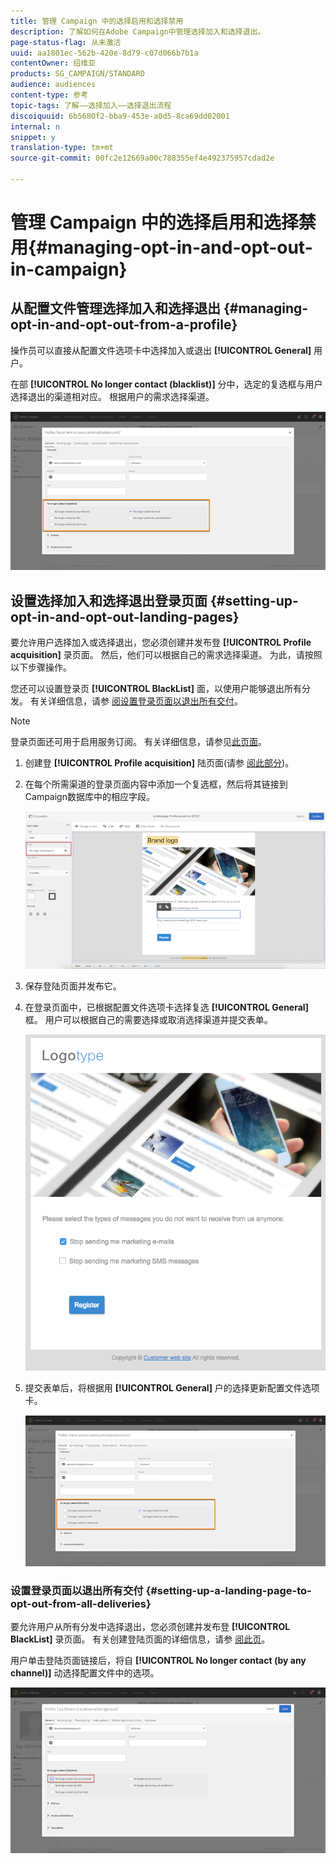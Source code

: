 ```yaml
---
title: 管理 Campaign 中的选择启用和选择禁用
description: 了解如何在Adobe Campaign中管理选择加入和选择退出。
page-status-flag: 从未激活
uuid: aa1801ec-562b-420e-8d79-c07d066b7b1a
contentOwner: 绍维亚
products: SG_CAMPAIGN/STANDARD
audience: audiences
content-type: 参考
topic-tags: 了解——选择加入——选择退出流程
discoiquuid: 6b5680f2-bba9-453e-a0d5-8ca69dd02001
internal: n
snippet: y
translation-type: tm+mt
source-git-commit: 00fc2e12669a00c788355ef4e492375957cdad2e

---
```



# 管理 Campaign 中的选择启用和选择禁用{#managing-opt-in-and-opt-out-in-campaign}

## 从配置文件管理选择加入和选择退出 {#managing-opt-in-and-opt-out-from-a-profile}

操作员可以直接从配置文件选项卡中选择加入或退出 **[!UICONTROL General]** 用户。

在部 **[!UICONTROL No longer contact (blacklist)]** 分中，选定的复选框与用户选择退出的渠道相对应。 根据用户的需求选择渠道。

![](assets/optin_landingpage_3.png)

## 设置选择加入和选择退出登录页面 {#setting-up-opt-in-and-opt-out-landing-pages}

要允许用户选择加入或选择退出，您必须创建并发布登 **[!UICONTROL Profile acquisition]** 录页面。 然后，他们可以根据自己的需求选择渠道。 为此，请按照以下步骤操作。

您还可以设置登录页 **[!UICONTROL BlackList]** 面，以使用户能够退出所有分发。 有关详细信息，请参 [阅设置登录页面以退出所有交付](#setting-up-a-landing-page-to-opt-out-from-all-deliveries)。

>[!NOTE]
>
>登录页面还可用于启用服务订阅。 有关详细信息，请参见[此页面](../../channels/using/designing-a-landing-page.md#linking-a-form-to-a-service)。

1. 创建登 **[!UICONTROL Profile acquisition]** 陆页面(请参 [阅此部分](../../channels/using/about-landing-pages.md))。
1. 在每个所需渠道的登录页面内容中添加一个复选框，然后将其链接到Campaign数据库中的相应字段。

   ![](assets/optin_landingpage_1.png)

1. 保存登陆页面并发布它。
1. 在登录页面中，已根据配置文件选项卡选择复选 **[!UICONTROL General]** 框。 用户可以根据自己的需要选择或取消选择渠道并提交表单。

   ![](assets/optin_landingpage_2.png)

1. 提交表单后，将根据用 **[!UICONTROL General]** 户的选择更新配置文件选项卡。

   ![](assets/optin_landingpage_3.png)

### 设置登录页面以退出所有交付 {#setting-up-a-landing-page-to-opt-out-from-all-deliveries}

要允许用户从所有分发中选择退出，您必须创建并发布登 **[!UICONTROL BlackList]** 录页面。 有关创建登陆页面的详细信息，请参 [阅此页](../../channels/using/about-landing-pages.md)。

用户单击登陆页面链接后，将自 **[!UICONTROL No longer contact (by any channel)]** 动选择配置文件中的选项。

![](assets/blacklisting_allchannels.png)

